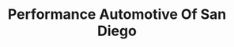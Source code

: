 ---
title: "Performance Automotive Of San Diego"
url: /san-diego/performance-automotive-of-san-diego/
shop: car repair
---